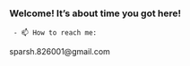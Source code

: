 ### Welcome! It’s about time you got here!
     - 📫 How to reach me: 
<!--
**Scythewielder/Scythewielder** is a ✨ _special_ ✨ repository because its `README.md` (this file) appears on your GitHub profile.


- 📫 How to reach me: ...
--> sparsh.826001@gmail.com





















